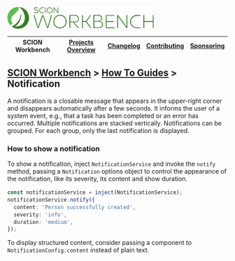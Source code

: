 <a href="/README.md"><img src="/resources/branding/scion-workbench-banner.svg" height="50" alt="SCION Workbench"></a>

| SCION Workbench | [Projects Overview][menu-projects-overview] | [Changelog][menu-changelog] | [Contributing][menu-contributing] | [Sponsoring][menu-sponsoring] |  
| --- | --- | --- | --- | --- |

## [SCION Workbench][menu-home] > [How To Guides][menu-how-to] > Notification

A notification is a closable message that appears in the upper-right corner and disappears automatically after a few seconds. It informs the user of a system event, e.g., that a task has been completed or an error has occurred. Multiple notifications are stacked vertically. Notifications can be grouped. For each group, only the last notification is displayed.

### How to show a notification
To show a notification, inject `NotificationService` and invoke the `notify` method, passing a `Notification` options object to control the appearance of the notification, like its severity, its content and show duration.

```ts
const notificationService = inject(NotificationService);
notificationService.notify({
  content: 'Person successfully created',
  severity: 'info',
  duration: 'medium',
});
```

To display structured content, consider passing a component to `NotificationConfig.content` instead of plain text.

[menu-how-to]: /docs/site/howto/how-to.md

[menu-home]: /README.md
[menu-projects-overview]: /docs/site/projects-overview.md
[menu-changelog]: /docs/site/changelog.md
[menu-contributing]: /CONTRIBUTING.md
[menu-sponsoring]: /docs/site/sponsoring.md
